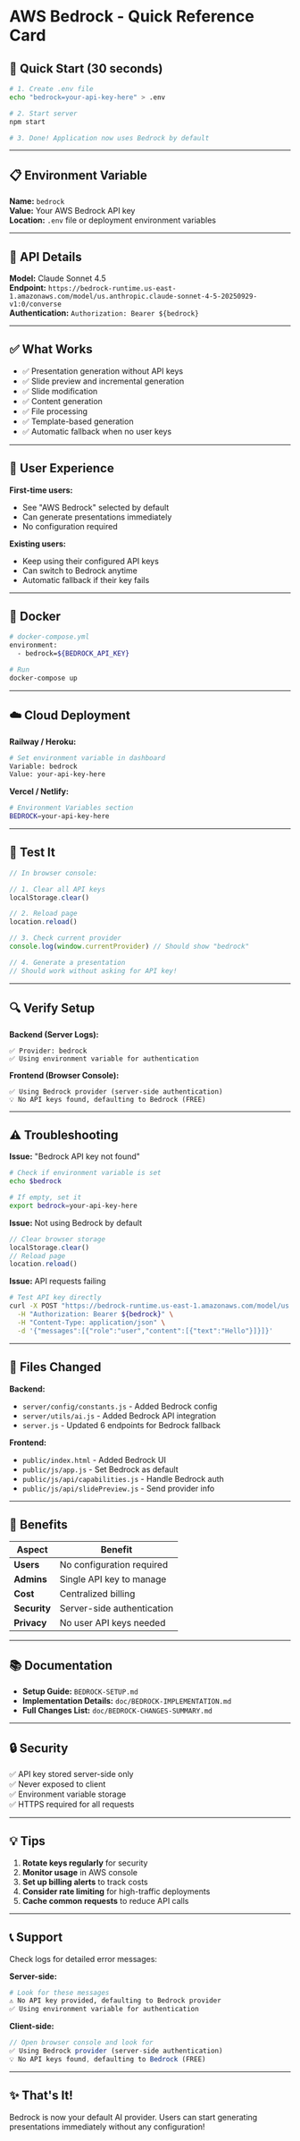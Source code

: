 # AWS Bedrock - Quick Reference Card

## 🚀 Quick Start (30 seconds)

```bash
# 1. Create .env file
echo "bedrock=your-api-key-here" > .env

# 2. Start server
npm start

# 3. Done! Application now uses Bedrock by default
```

---

## 📋 Environment Variable

**Name:** `bedrock`  
**Value:** Your AWS Bedrock API key  
**Location:** `.env` file or deployment environment variables  

---

## 🔗 API Details

**Model:** Claude Sonnet 4.5  
**Endpoint:** `https://bedrock-runtime.us-east-1.amazonaws.com/model/us.anthropic.claude-sonnet-4-5-20250929-v1:0/converse`  
**Authentication:** `Authorization: Bearer ${bedrock}`  

---

## ✅ What Works

- ✅ Presentation generation without API keys
- ✅ Slide preview and incremental generation
- ✅ Slide modification
- ✅ Content generation
- ✅ File processing
- ✅ Template-based generation
- ✅ Automatic fallback when no user keys

---

## 🎯 User Experience

**First-time users:**
- See "AWS Bedrock" selected by default
- Can generate presentations immediately
- No configuration required

**Existing users:**
- Keep using their configured API keys
- Can switch to Bedrock anytime
- Automatic fallback if their key fails

---

## 🐳 Docker

```bash
# docker-compose.yml
environment:
  - bedrock=${BEDROCK_API_KEY}

# Run
docker-compose up
```

---

## ☁️ Cloud Deployment

**Railway / Heroku:**
```bash
# Set environment variable in dashboard
Variable: bedrock
Value: your-api-key-here
```

**Vercel / Netlify:**
```bash
# Environment Variables section
BEDROCK=your-api-key-here
```

---

## 🧪 Test It

```javascript
// In browser console:

// 1. Clear all API keys
localStorage.clear()

// 2. Reload page
location.reload()

// 3. Check current provider
console.log(window.currentProvider) // Should show "bedrock"

// 4. Generate a presentation
// Should work without asking for API key!
```

---

## 🔍 Verify Setup

**Backend (Server Logs):**
```
✅ Provider: bedrock
✅ Using environment variable for authentication
```

**Frontend (Browser Console):**
```
✅ Using Bedrock provider (server-side authentication)
💡 No API keys found, defaulting to Bedrock (FREE)
```

---

## ⚠️ Troubleshooting

**Issue:** "Bedrock API key not found"
```bash
# Check if environment variable is set
echo $bedrock

# If empty, set it
export bedrock=your-api-key-here
```

**Issue:** Not using Bedrock by default
```javascript
// Clear browser storage
localStorage.clear()
// Reload page
location.reload()
```

**Issue:** API requests failing
```bash
# Test API key directly
curl -X POST "https://bedrock-runtime.us-east-1.amazonaws.com/model/us.anthropic.claude-sonnet-4-5-20250929-v1:0/converse" \
  -H "Authorization: Bearer ${bedrock}" \
  -H "Content-Type: application/json" \
  -d '{"messages":[{"role":"user","content":[{"text":"Hello"}]}]}'
```

---

## 📁 Files Changed

**Backend:**
- `server/config/constants.js` - Added Bedrock config
- `server/utils/ai.js` - Added Bedrock API integration
- `server.js` - Updated 6 endpoints for Bedrock fallback

**Frontend:**
- `public/index.html` - Added Bedrock UI
- `public/js/app.js` - Set Bedrock as default
- `public/js/api/capabilities.js` - Handle Bedrock auth
- `public/js/api/slidePreview.js` - Send provider info

---

## 🎁 Benefits

| Aspect | Benefit |
|--------|---------|
| **Users** | No configuration required |
| **Admins** | Single API key to manage |
| **Cost** | Centralized billing |
| **Security** | Server-side authentication |
| **Privacy** | No user API keys needed |

---

## 📚 Documentation

- **Setup Guide:** `BEDROCK-SETUP.md`
- **Implementation Details:** `doc/BEDROCK-IMPLEMENTATION.md`
- **Full Changes List:** `doc/BEDROCK-CHANGES-SUMMARY.md`

---

## 🔒 Security

✅ API key stored server-side only  
✅ Never exposed to client  
✅ Environment variable storage  
✅ HTTPS required for all requests  

---

## 💡 Tips

1. **Rotate keys regularly** for security
2. **Monitor usage** in AWS console
3. **Set up billing alerts** to track costs
4. **Consider rate limiting** for high-traffic deployments
5. **Cache common requests** to reduce API calls

---

## 📞 Support

Check logs for detailed error messages:

**Server-side:**
```bash
# Look for these messages
⚠️ No API key provided, defaulting to Bedrock provider
✅ Using environment variable for authentication
```

**Client-side:**
```javascript
// Open browser console and look for
✅ Using Bedrock provider (server-side authentication)
💡 No API keys found, defaulting to Bedrock (FREE)
```

---

## ✨ That's It!

Bedrock is now your default AI provider. Users can start generating presentations immediately without any configuration!


